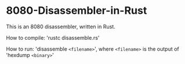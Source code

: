 # 8080-Disassembler-in-Rust
This is an 8080 disassembler, written in Rust.

How to compile:
'rustc disassemble.rs'

How to run:
'disassemble `<filename>`', where `<filename>` is the output of 'hexdump `<binary>`'
